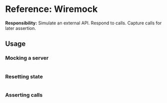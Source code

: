 # Reference: Wiremock

**Responsibility:** Simulate an external API. Respond to calls. Capture calls for later assertion.

## Usage

### Mocking a server

```kotlin

```

### Resetting state

```kotlin

```

### Asserting calls

```kotlin

```
